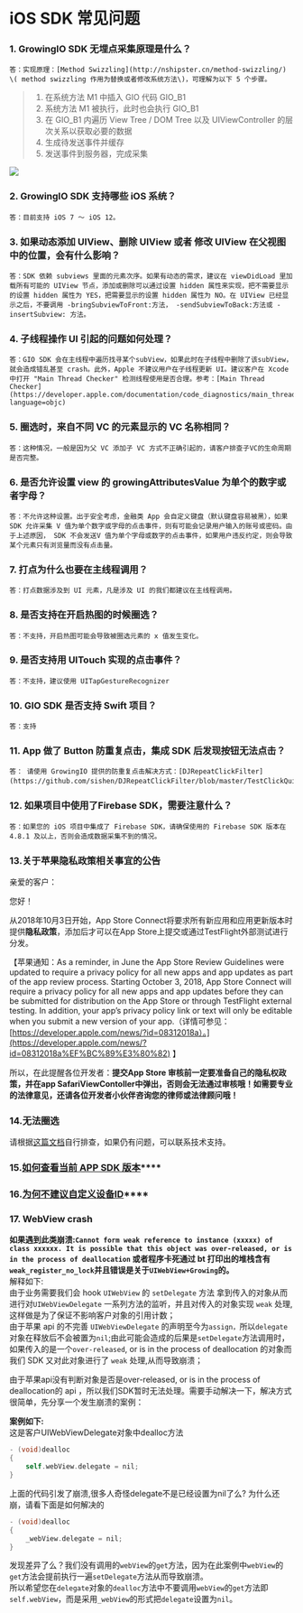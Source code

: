 # iOS SDK 常见问题

### 1. GrowingIO SDK 无埋点采集原理是什么？

    答：实现原理：[Method Swizzling](http://nshipster.cn/method-swizzling/) \( method swizzling 作用为替换或者修改系统方法\)，可理解为以下 5 个步骤。

> 1. 在系统方法 M1 中插入 GIO 代码 GIO\_B1
> 2. 系统方法 M1 被执行，此时也会执行 GIO\_B1
> 3. 在 GIO\_B1 内遍历 View Tree / DOM Tree 以及 UIViewController 的层次关系以获取必要的数据
> 4. 生成待发送事件并缓存
> 5. 发送事件到服务器，完成采集

![](https://growingio.atlassian.net/wiki/download/thumbnails/180519296/hook.png?version=1&modificationDate=1524817973586&cacheVersion=1&api=v2&width=265&height=250)

### 2. GrowingIO SDK 支持哪些 iOS 系统？

    答：目前支持 iOS 7 ～ iOS 12。

### 3. 如果动态添加 UIView、删除 UIView 或者 修改 UIView 在父视图中的位置，会有什么影响？

    答：SDK 依赖 subviews 里面的元素次序。如果有动态的需求，建议在 viewDidLoad 里加载所有可能的 UIView 节点，添加或删除可以通过设置 hidden 属性来实现，把不需要显示的设置 hidden 属性为 YES，把需要显示的设置 hidden 属性为 NO。在 UIView 已经显示之后，不要调用 -bringSubviewToFront:方法， -sendSubviewToBack:方法或 -insertSubview: 方法。

### 4. 子线程操作 UI 引起的问题如何处理？

    答：GIO SDK 会在主线程中遍历找寻某个subView，如果此时在子线程中删除了该subView，就会造成错乱甚至 crash。此外，Apple 不建议用户在子线程更新 UI。建议客户在 Xcode 中打开 "Main Thread Checker" 检测线程使用是否合理。参考：[Main Thread Checker](https://developer.apple.com/documentation/code_diagnostics/main_thread_checker?language=objc)

### 5. 圈选时，来自不同 VC 的元素显示的 VC 名称相同？

    答：这种情况，一般是因为父 VC 添加子 VC 方式不正确引起的，请客户排查子VC的生命周期是否完整。

### 6. 是否允许设置 view 的 growingAttributesValue 为单个的数字或者字母？

    答：不允许这种设置。出于安全考虑，金融类 App 会自定义键盘（默认键盘容易被黑），如果 SDK 允许采集 V 值为单个数字或字母的点击事件，则有可能会记录用户输入的账号或密码。由于上述原因， SDK 不会发送V 值为单个字母或数字的点击事件，如果用户违反约定，则会导致某个元素只有浏览量而没有点击量。

### 7. 打点为什么也要在主线程调用？

    答：打点数据涉及到 UI 元素，凡是涉及 UI 的我们都建议在主线程调用。

### 8. 是否支持在开启热图的时候圈选？

    答：不支持，开启热图可能会导致被圈选元素的 x 值发生变化。

### 9. 是否支持用 UITouch 实现的点击事件？

    答：不支持，建议使用 UITapGestureRecognizer

### 10. GIO SDK 是否支持 Swift 项目？

    答：支持

### 11. App 做了 Button 防重复点击，集成 SDK 后发现按钮无法点击？

    答： 请使用 GrowingIO 提供的防重复点击解决方式：[DJRepeatClickFilter](https://github.com/sishen/DJRepeatClickFilter/blob/master/TestClickQuickly/UIView%2BDJRepeatClickFilter.m)。

### 12. 如果项目中使用了Firebase SDK，需要注意什么？

    答：如果您的 iOS 项目中集成了 Firebase SDK，请确保使用的 Firebase SDK 版本在 4.8.1 及以上，否则会造成数据采集不到的情况。

### **13.关于苹果隐私政策相关事宜的公告**

亲爱的客户：

您好！

   从2018年10月3日开始，App Store Connect将要求所有新应用和应用更新版本时提供**隐私政策**，添加后才可以在App Store上提交或通过TestFlight外部测试进行分发。

【苹果通知：As a reminder, in June the App Store Review Guidelines were updated to require a privacy policy for all new apps and app updates as part of the app review process. Starting October 3, 2018, App Store Connect will require a privacy policy for all new apps and app updates before they can be submitted for distribution on the App Store or through TestFlight external testing. In addition, your app’s privacy policy link or text will only be editable when you submit a new version of your app.（详情可参见：[https://developer.apple.com/news/?id=08312018a）。](https://developer.apple.com/news/?id=08312018a%EF%BC%89%E3%80%82) 】

所以，在此提醒各位开发者：**提交App Store 审核前一定要准备自己的隐私权政策，并在app SafariViewContoller中弹出，否则会无法通过审核哦！如需要专业的法律意见，还请各位开发者小伙伴咨询您的律师或法律顾问哦！**

### **14.无法圈选**

请根据[这篇文档](../../faq/faq-circle.md#3-sao-miao-quan-xuan-er-wei-ma-dan-shi-wu-fa-zheng-chang-quan-xuan)自行排查，如果仍有问题，可以联系技术支持。

### **15.**[**如何查看当前 APP SDK 版本**](../android-sdk/android-chang-jian-wen-ti.md#ru-he-cha-kan-dang-qian-app-sdk-ban-ben)\*\*\*\*

### **16.**[**为何不建议自定义设备ID**](../android-sdk/android-chang-jian-wen-ti.md#wei-he-bu-jian-yi-zi-ding-yi-she-bei-id)\*\*\*\*

### **17.** WebView crash

**如果遇到此类崩溃:`Cannot form weak reference to instance (xxxxx) of class xxxxxx. It is possible that this object was over-released, or is in the process of deallocation` 或者程序卡死通过 bt 打印出的堆栈含有`weak_register_no_lock`并且错误是关于`UIWebView+Growing`的。**  
解释如下:  
由于业务需要我们会 hook `UIWebView` 的 `setDelegate` 方法 拿到传入的对象从而进行对`UIWebViewDelegate` 一系列方法的监听，并且对传入的对象实现 `weak` 处理,这样做是为了保证不影响客户对象的引用计数；  
由于苹果 api 的不完善 `UIWebViewDelegate` 的声明至今为`assign，`所以`delegate`对象在释放后不会被置为`nil`;由此可能会造成的后果是`setDelegate`方法调用时，如果传入的是一个`over-released`, or is in the process of deallocation 的对象而我们 SDK 又对此对象进行了 `weak` 处理,从而导致崩溃；

由于苹果api没有判断对象是否是over-released, or is in the process of deallocation的 api ，所以我们SDK暂时无法处理。需要手动解决一下，解决方式很简单，先分享一个发生崩溃的案例：

**案例如下:**  
这是客户UIWebViewDelegate对象中dealloc方法

```objectivec
- (void)dealloc
{
    self.webView.delegate = nil;
}
```

上面的代码引发了崩溃,很多人奇怪delegate不是已经设置为nil了么? 为什么还崩，请看下面是如何解决的

```objectivec
- (void)dealloc
{
    _webView.delegate = nil;
}
```

发现差异了么？我们没有调用的`webView`的`get`方法，因为在此案例中`webView`的`get`方法会提前执行一遍`setDelegate`方法从而导致崩溃。  
所以希望您在`delegate`对象的`dealloc`方法中不要调用`webView`的`get`方法即`self.webView`，而是采用`_webView`的形式把`delegate`设置为`nil`。



